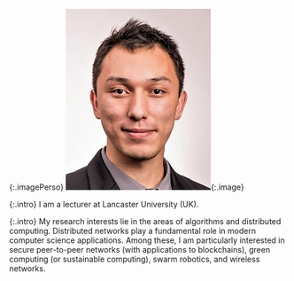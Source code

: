 {:.imagePerso}
![Personal Picture](assets/images/bio-photo.png){:.image}



{:.intro}
I am a lecturer at Lancaster University (UK). 

{:.intro}
My research interests lie in the areas of algorithms and distributed computing. Distributed networks play a fundamental role in modern computer science applications. Among these, I am particularly interested in secure peer-to-peer networks (with applications to blockchains), green computing (or sustainable computing), swarm robotics, and wireless networks.

